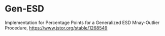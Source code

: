 # Gen-ESD
Implementation for Percentage Points for a Generalized ESD Mnay-Outlier Procedure, https://www.jstor.org/stable/1268549

